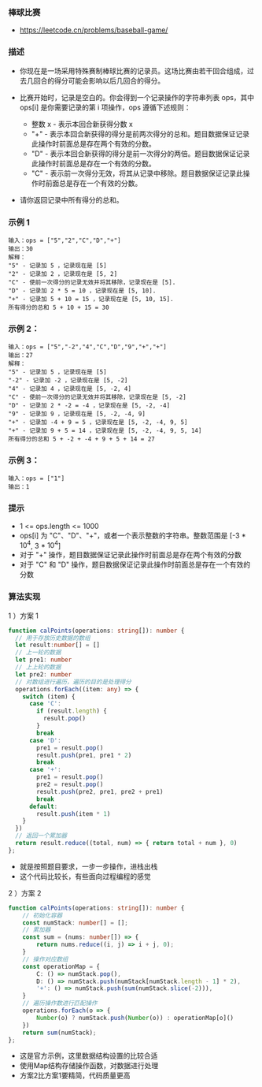 ### 棒球比赛

- https://leetcode.cn/problems/baseball-game/

### 描述

- 你现在是一场采用特殊赛制棒球比赛的记录员。这场比赛由若干回合组成，过去几回合的得分可能会影响以后几回合的得分。

- 比赛开始时，记录是空白的。你会得到一个记录操作的字符串列表 ops，其中 ops[i] 是你需要记录的第 i 项操作，ops 遵循下述规则：

  * 整数 x - 表示本回合新获得分数 x
  * "+" - 表示本回合新获得的得分是前两次得分的总和。题目数据保证记录此操作时前面总是存在两个有效的分数。
  * "D" - 表示本回合新获得的得分是前一次得分的两倍。题目数据保证记录此操作时前面总是存在一个有效的分数。
  * "C" - 表示前一次得分无效，将其从记录中移除。题目数据保证记录此操作时前面总是存在一个有效的分数。

- 请你返回记录中所有得分的总和。


### 示例 1

```
输入：ops = ["5","2","C","D","+"]
输出：30
解释：
"5" - 记录加 5 ，记录现在是 [5]
"2" - 记录加 2 ，记录现在是 [5, 2]
"C" - 使前一次得分的记录无效并将其移除，记录现在是 [5].
"D" - 记录加 2 * 5 = 10 ，记录现在是 [5, 10].
"+" - 记录加 5 + 10 = 15 ，记录现在是 [5, 10, 15].
所有得分的总和 5 + 10 + 15 = 30
```
### 示例 2：

```
输入：ops = ["5","-2","4","C","D","9","+","+"]
输出：27
解释：
"5" - 记录加 5 ，记录现在是 [5]
"-2" - 记录加 -2 ，记录现在是 [5, -2]
"4" - 记录加 4 ，记录现在是 [5, -2, 4]
"C" - 使前一次得分的记录无效并将其移除，记录现在是 [5, -2]
"D" - 记录加 2 * -2 = -4 ，记录现在是 [5, -2, -4]
"9" - 记录加 9 ，记录现在是 [5, -2, -4, 9]
"+" - 记录加 -4 + 9 = 5 ，记录现在是 [5, -2, -4, 9, 5]
"+" - 记录加 9 + 5 = 14 ，记录现在是 [5, -2, -4, 9, 5, 14]
所有得分的总和 5 + -2 + -4 + 9 + 5 + 14 = 27
```
### 示例 3：

```
输入：ops = ["1"]
输出：1
```

### 提示

- 1 <= ops.length <= 1000
- ops[i] 为 "C"、"D"、"+"，或者一个表示整数的字符串。整数范围是 [-3 * $10^4$, 3 * $10^4$]
- 对于 "+" 操作，题目数据保证记录此操作时前面总是存在两个有效的分数
- 对于 "C" 和 "D" 操作，题目数据保证记录此操作时前面总是存在一个有效的分数

### 算法实现

1 ）方案 1

```ts
function calPoints(operations: string[]): number {
  // 用于存放历史数据的数组
  let result:number[] = []
  // 上一轮的数据
  let pre1: number
  // 上上轮的数据
  let pre2: number
  // 对数组进行遍历，遍历的目的是处理得分
  operations.forEach((item: any) => {
    switch (item) {
      case 'C':
        if (result.length) {
          result.pop()
        }
        break
      case 'D':
        pre1 = result.pop()
        result.push(pre1, pre1 * 2)
        break
      case '+':
        pre1 = result.pop()
        pre2 = result.pop()
        result.push(pre2, pre1, pre2 + pre1)
        break
      default:
        result.push(item * 1)
    }
  })
  // 返回一个累加器
  return result.reduce((total, num) => { return total + num }, 0)
};
```

- 就是按照题目要求，一步一步操作，进栈出栈
- 这个代码比较长，有些面向过程编程的感觉

2 ）方案 2

```ts
function calPoints(operations: string[]): number {
    // 初始化容器
    const numStack: number[] = [];
    // 累加器
    const sum = (nums: number[]) => {
        return nums.reduce((i, j) => i + j, 0);
    }
    // 操作对应数组
    const operationMap = {
        C: () => numStack.pop(),
        D: () => numStack.push(numStack[numStack.length - 1] * 2),
        '+': () => numStack.push(sum(numStack.slice(-2))),
    }
    // 遍历操作数进行匹配操作
    operations.forEach(o => {
        Number(o) ? numStack.push(Number(o)) : operationMap[o]()
    })
    return sum(numStack);
};
```

- 这是官方示例，这里数据结构设置的比较合适
- 使用Map结构存储操作函数，对数据进行处理
- 方案2比方案1要精简，代码质量更高
